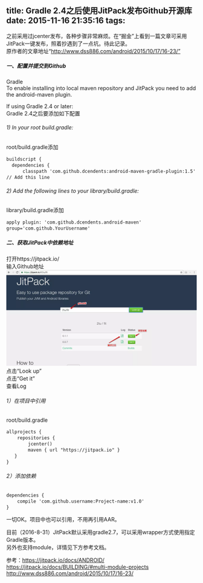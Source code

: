 title: Gradle 2.4之后使用JitPack发布Github开源库
date: 2015-11-16 21:35:16
tags:
---
之前采用过jcenter发布，各种步骤非常麻烦。在“掘金”上看到一篇文章可采用JitPack一键发布，照着抄遇到了一点坑。待此记录。  
原作者的文章地址“http://www.dss886.com/android/2015/10/17/16-23/”

##### 一、配置并提交到Github
Gradle  
To enable installing into local maven repository and JitPack you need to add the android-maven plugin.

If using Gradle 2.4 or later:  
Gradle 2.4之后要添加如下配置

###### 1) In your root build.gradle:
root/build.gradle添加
```
buildscript {   
  dependencies {  
      classpath 'com.github.dcendents:android-maven-gradle-plugin:1.5' // Add this line
```
<!--more--> 
###### 2) Add the following lines to your library/build.gradle:
library/build.gradle添加
```
apply plugin: 'com.github.dcendents.android-maven'   
group='com.github.YourUsername' 
 ```
 
##### 二、获取JitPack中依赖地址  
打开https://jitpack.io/  
输入Github地址  
![](/css/images/20151106_JitPack_lookup.webp)  
点击“Look up”  
点击“Get it”  
查看Log

###### 1）在项目中引用  
root/build.gradle  
```
allprojects {  
    repositories {  
        jcenter()  
        maven { url "https://jitpack.io" }  
   }  
}
```

###### 2）添加依赖  
```
dependencies {  
    compile 'com.github.username:Project-name:v1.0'
}
```  
 
 一切OK。项目中也可以引用，不用再引用AAR。
 
 目前（2016-8-31）JitPack默认采用gradle2.7，可以采用wrapper方式使用指定Gradle版本。   
 另外也支持module，详情见下方参考文档。
 
 参考：https://jitpack.io/docs/ANDROID/  
 https://jitpack.io/docs/BUILDING/#multi-module-projects   
 http://www.dss886.com/android/2015/10/17/16-23/